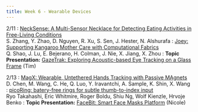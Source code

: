 ```yaml
---
title: Week 6 - Wearable Devices
---
```



2/11
: [NeckSense: A Multi-Sensor Necklace for Detecting Eating Activities in Free-Living Conditions](https://dl.acm.org/doi/abs/10.1145/3397313)<br />S. Zhang, Y. Zhao, D. Nguyen, R. Xu, S. Sen, J. Hester, N. Alshurafa
: [Joey: Supporting Kangaroo Mother Care with Computational Fabrics](https://dl.acm.org/doi/abs/10.1145/3643832.3661867)<br />Q. Shao, J. Lu, E. Bejerano, H. Colman, J. Nie, X. Jiang, X. Zhou
: **Topic Presentation:** [GazeTrak: Exploring Acoustic-based Eye Tracking on a Glass Frame](https://dl.acm.org/doi/10.1145/3636534.3649376) (Tim)

2/13
: [MagX: Wearable, Untethered Hands Tracking with Passive MAgnets](https://theisclab.com/docs/2021_MobiCom_MagX_Chen.pdf)<br /> D. Chen, M. Wang, C. He, Q. Luo, Y. Iravantchi, A. Sample, K. Shin, X. Wang
: [picoRing: batery-free rings for subtle thumb-to-index input](https://dl.acm.org/doi/10.1145/3654777.3676365) <br /> Ryo Takahashi, Eric Whitmire, Roger Boldu, Shiu Ng, Wolf Kienzle, Hrvoje Benko
: **Topic Presentation:** [FaceBit: Smart Face Masks Platform](https://dl.acm.org/doi/abs/10.1145/3494991) (Nicole)
